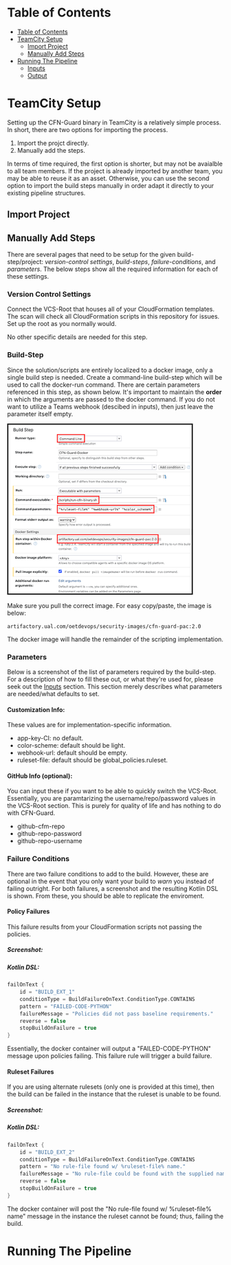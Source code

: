 Table of Contents
=================
<!--ts-->
   * [Table of Contents](#table-of-contents)
   * [TeamCity Setup](#TeamCity-Setup)
      * [Import Project](#stdin)
      * [Manually Add Steps](#local-files)
   * [Running The Pipeline](#Running-The-Pipeline)
     * [Inputs](#local)
     * [Output](#public)
<!--te-->

# TeamCity Setup
Setting up the CFN-Guard binary in TeamCity is a relatively simple process. In short, there are two options for importing the process.
1. Import the projct directly.
2. Manually add the steps.

In terms of time required, the first option is shorter, but may not be avaialble to all team members. If the project is already imported by another team, you may be able to reuse it as an asset. Otherwise, you can use the second option to import the build steps manually in order adapt it directly to your existing pipeline structures.

## Import Project

## Manually Add Steps
There are several pages that need to be setup for the given build-step/project: _version-control settings_, _build-steps_, _failure-conditions_, and _parameters_. The below steps show all the required information for each of these settings.
### Version Control Settings
Connect the VCS-Root that houses all of your CloudFormation templates. The scan will check all CloudFormation scripts in this repository for issues. Set up the root as you normally would.

No other specific details are needed for this step.

### Build-Step
Since the solution/scripts are entirely localized to a docker image, only a single build step is needed. Create a command-line build-step which will be used to call the docker-run command. There are certain parameters referenced in this step, as shown below. It's important to maintain the **order** in which the arguments are passed to the docker command. If you do not want to utilize a Teams webhook (descibed in inputs), then just leave the parameter itself empty.

![Build Step](/res/manual_import_build_step.png)

Make sure you pull the correct image. For easy copy/paste, the image is below:
```
artifactory.ual.com/oetdevops/security-images/cfn-guard-pac:2.0
```
The docker image will handle the remainder of the scripting implementation.

### Parameters
Below is a screenshot of the list of parameters required by the build-step. For a description of how to fill these out, or what they're used for, please seek out the [Inputs]() section. This section merely describes what parameters are needed/what defaults to set.
#### Customization Info:
These values are for implementation-specific information.
- app-key-CI: no default.
- color-scheme: default should be light.
- webhook-url: default should be empty.
- ruleset-file: default should be global_policies.ruleset.

#### GitHub Info (optional):
You can input these if you want to be able to quickly switch the VCS-Root. Essentially, you are paramtarizing the username/repo/password values in the VCS-Root section. This is purely for quality of life and has nothing to do with CFN-Guard.
- github-cfm-repo
- github-repo-password
- github-repo-username

### Failure Conditions
There are two failure conditions to add to the build. However, these are optional in the event that you only want your build to _warn_ you instead of failing outright. For both failures, a screenshot and the resulting Kotlin DSL is shown. From these, you should be able to replicate the enviroment.
#### Policy Failures
This failure results from your CloudFormation scripts not passing the policies.
##### Screenshot:
##### Kotlin DSL:
``` Kotlin
failOnText {
    id = "BUILD_EXT_1"
    conditionType = BuildFailureOnText.ConditionType.CONTAINS
    pattern = "FAILED-CODE-PYTHON"
    failureMessage = "Policies did not pass baseline requirements."
    reverse = false
    stopBuildOnFailure = true
}
```
Essentially, the docker container will output a "FAILED-CODE-PYTHON" message upon policies failing. This failure rule will trigger a build failure.
#### Ruleset Failures
If you are using alternate rulesets (only one is provided at this time), then the build can be failed in the instance that the ruleset is unable to be found.
##### Screenshot:
##### Kotlin DSL:
``` Kotlin
failOnText {
    id = "BUILD_EXT_2"
    conditionType = BuildFailureOnText.ConditionType.CONTAINS
    pattern = "No rule-file found w/ %ruleset-file% name."
    failureMessage = "No rule-file could be found with the supplied name."
    reverse = false
    stopBuildOnFailure = true
}
```
The docker container will post the "No rule-file found w/ %ruleset-file% name" message in the instance the ruleset cannot be found; thus, failing the build.

# Running The Pipeline
